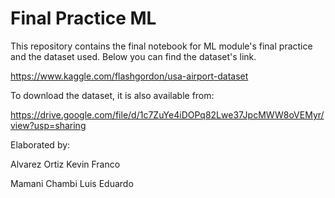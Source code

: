 # Final Practice ML

This repository contains the final notebook for ML module's final practice and the dataset used. Below you can find the dataset's link.

https://www.kaggle.com/flashgordon/usa-airport-dataset

To download the dataset, it is also available from:

https://drive.google.com/file/d/1c7ZuYe4iDOPq82Lwe37JpcMWW8oVEMyr/view?usp=sharing

Elaborated by:

Alvarez Ortiz Kevin Franco

Mamani Chambi Luis Eduardo
